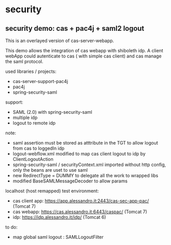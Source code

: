 security
========

<h2>security demo: cas + pac4j + saml2 logout</h2>


This is an overlayed version of cas-server-webapp.

This demo allows the integration of cas webapp with shiboleth idp.
A client webApp could autenticate to cas ( with simple cas client) and cas manage the saml protocol.


used libraries / projects:

- cas-server-support-pac4j
- pac4j
- spring-security-saml


support:

- SAML (2.0) with spring-security-saml
- multiple idp
- logout to remote idp 


note:

- saml assertion must be stored as atttribute in the TGT to allow logout from cas to loggedIn idp
- logout-webflow.xml modified to map cas client logout to idp by ClientLogoutAction
- spring-security-saml / securityContext.xml imported without http config, only the beans are uset to use saml
- new RedirectType = DUMMY   to delegate all the work to wrapped libs
- modified BaseSAMLMessageDecoder to allow params


localhost (host remapped) test environment:

- cas client app: https://app.alessandro.it:2443/cas-sec-app-pac/   (Tomcat 7)
- cas webapp: https://cas.alessandro.it:6443/caspac/   (Tomcat 7)
- idp: https://idp.alessandro.it/idp/   (Tomcat 6)

 
to do:

- map global saml logout : SAMLLogoutFilter


